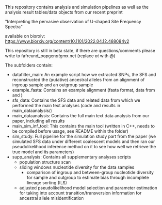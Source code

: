 This repository contains analysis and simulation pipelines as well as the analysis result tables/data objects from our recent preprint

"Interpreting the pervasive observation of U-shaped Site Frequency Spectra"

available on biorxiv: https://www.biorxiv.org/content/10.1101/2022.04.12.488084v2


This repository is still in beta state, if there are questions/comments please write to fafreund_popgen*at*gmx.net (replace *at* with @) 

The subfolders contain:

 * datafilter_main: An example script how we extracted SNPs, the SFS and reconstructed the (putative) ancestral alleles from an alignment of ingroup sample and an outgroup sample
 * example_fasta: Contains an example alignment (fasta format, data from and )
 * sfs_data: Contains the SFS data and related data from which we performed the main text analyses (code and results in main_dataanalysis/)
 * main_dataanalysis: Contains the full main text data analysis from our paper, including all results  
 * main_sim_inf_tool: This contains the main tool (written in C++, needs to be compiled before usage, see README within the folder)   
 * sim_study: Full pipeline for the simulation study part from the paper (we simulated SFS data under different coalescent models and then ran our pseudolikelihood inference method on it to see how well we retrieve the true model and its parameters)
 * supp_analysis: Contains all supplementary analyses scripts 
	* population structure scan
	* sliding windows nucleotide diversity for the data samples
        * comparison of ingroup and between-group nucleotide diversity for sample and outgroup to estimate bias through incomplete lineage sorting (ILS)
	* adjusted pseudolikelihood model selection and parameter estimation for taking into account transition/transversion information for ancestral allele misidentification
         
